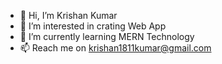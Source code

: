 - 👋 Hi, I’m Krishan Kumar
- 👀 I’m interested in crating Web App
- 🌱 I’m currently learning MERN Technology
- 📫 Reach me on krishan1811kumar@gmail.com

<!---
krishan1811/krishan1811 is a ✨ special ✨ repository because its `README.md` (this file) appears on your GitHub profile.
You can click the Preview link to take a look at your changes.
--->
